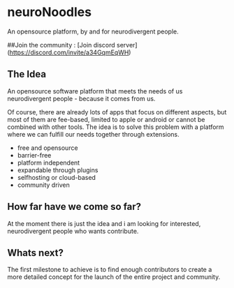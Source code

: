 # neuroNoodles
An opensource platform, by and for neurodivergent people. 

##Join the community : 
[Join discord server] (https://discord.com/invite/a34GqmEqWH) 

## The Idea
An opensource software platform that meets the needs of us neurodivergent people - because it comes from us. 

Of course, there are already lots of apps that focus on different aspects, but most of them are fee-based, limited to apple or android or cannot be combined with other tools. The idea is to solve this problem with a platform where we can fulfill our needs together through extensions. 

* free and opensource
* barrier-free
* platform independent
* expandable through plugins
* selfhosting or cloud-based 
* community driven

## How far have we come so far? 
At the moment there is just the idea and i am looking for interested, neurodivergent people who wants contribute. 

## Whats next? 
The first milestone to achieve is to find enough contributors to create a more detailed concept for the launch of the entire project and community. 
